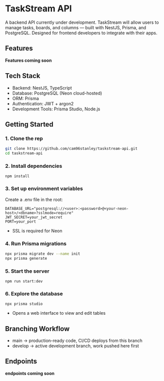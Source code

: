 # TaskStream API

A backend API currently under development. TaskStream will allow users to manage tasks, boards, and columns — built with NestJS, Prisma, and PostgreSQL. Designed for frontend developers to integrate with their apps.

## Features

**Features coming soon**

## Tech Stack

- Backend: NestJS, TypeScript
- Database: PostgreSQL (Neon cloud-hosted)
- ORM: Prisma
- Authentication: JWT + argon2
- Development Tools: Prisma Studio, Node.js

## Getting Started

### 1. Clone the rep

```bash
git clone https://github.com/cam96stanley/taskstream-api.git
cd taskstream-api
```

### 2. Install dependencies

`npm install`

### 3. Set up environment variables

Create a .env file in the root:

```env
DATABASE_URL="postgresql://<user>:<password>@<your-neon-host>/<dbname>?sslmode=require"
JWT_SECRET=your_jwt_secret
PORT=your_port
```

- SSL is required for Neon

### 4. Run Prisma migrations

```bash
npx prisma migrate dev --name init
npx prisma generate
```

### 5. Start the server

`npm run start:dev`

### 6. Explore the database

`npx prisma studio`

- Opens a web interface to view and edit tables

## Branching Workflow

- main -> production-ready code, CI/CD deploys from this branch
- develop -> active development branch, work pushed here first

## Endpoints

**endpoints coming soon**
